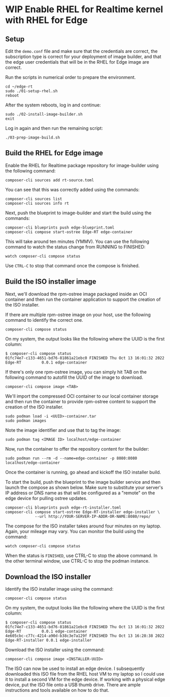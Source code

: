 # WIP Enable RHEL for Realtime kernel with RHEL for Edge
## Setup
Edit the `demo.conf` file and make sure that the credentials are
correct, the subscription type is correct for your deployment of
image builder, and that the edge user credentials that will be in
the RHEL for Edge image are correct.

Run the scripts in numerical order to prepare the environment.

    cd ~/edge-rt
    sudo ./01-setup-rhel.sh
    reboot

After the system reboots, log in and continue:

    sudo ./02-install-image-builder.sh
    exit

Log in again and then run the remaining script:

    ./03-prep-image-build.sh

## Build the RHEL for Edge image
Enable the RHEL for Realtime package repository for image-builder
using the following command:

    composer-cli sources add rt-source.toml

You can see that this was correctly added using the commands:

    composer-cli sources list
    composer-cli sources info rt

Next, push the blueprint to image-builder and start the build using
the commands:

    composer-cli blueprints push edge-blueprint.toml
    composer-cli compose start-ostree Edge-RT edge-container

This will take around ten minutes (YMMV). You can use the following
command to watch the status change from RUNNING to FINISHED:

    watch composer-cli compose status

Use `CTRL-C` to stop that command once the compose is finished.

## Build the ISO installer image
Next, we'll download the rpm-ostree image packaged inside an OCI
container and then run the container application to support the
creation of the ISO installer.

If there are multiple rpm-ostree image on your host, use the
following command to identify the correct one.

    composer-cli compose status

On my system, the output looks like the following where the UUID
is the first column:

    $ composer-cli compose status
    01fc74e7-c133-4651-bd76-81861a21ebc0 FINISHED Thu Oct 13 16:01:32 2022 Edge-RT         0.0.1 edge-container

If there's only one rpm-ostree image, you can simply hit TAB on the
following command to autofill the UUID of the image to download.

    composer-cli compose image <TAB>

We'll import the compressed OCI container to our local container
storage and then run the container to provide rpm-ostree content
to support the creation of the ISO installer.

    sudo podman load -i <UUID>-container.tar
    sudo podman images

Note the image identifier and use that to tag the image:

    sudo podman tag <IMAGE ID> localhost/edge-container

Now, run the container to offer the repository content for the
builder:

    sudo podman run --rm -d --name=edge-container -p 8080:8080 localhost/edge-container

Once the container is running, go ahead and kickoff the ISO installer
build.

To start the build, push the blueprint to the image builder service
and then launch the compose as shown below. Make sure to substitute
your server's IP address or DNS name as that will be configured as
a "remote" on the edge device for pulling ostree updates.

    composer-cli blueprints push edge-rt-installer.toml
    composer-cli compose start-ostree Edge-RT-installer edge-installer \
                 --url http://YOUR-SERVER-IP-ADDR-OR-NAME:8080/repo/

The compose for the ISO installer takes around four minutes on my
laptop. Again, your mileage may vary. You can monitor the build
using the command:

    watch composer-cli compose status

When the status is `FINISHED`, use CTRL-C to stop the above command.
In the other terminal window, use CTRL-C to stop the podman instance.

## Download the ISO installer
Identify the ISO installer image using the command:

    composer-cli compose status

On my system, the output looks like the following where the UUID
is the first column:

    $ composer-cli compose status
    01fc74e7-c133-4651-bd76-81861a21ebc0 FINISHED Thu Oct 13 16:01:32 2022 Edge-RT         0.0.1 edge-container
    4e605cbc-c77c-4214-a90d-b38c3e7a129f FINISHED Thu Oct 13 16:28:38 2022 Edge-RT-installer 0.0.1 edge-installer

Download the ISO installer using the command:

    composer-cli compose image <INSTALLER-UUID>

The ISO can now be used to install an edge device. I subsequently
downloaded this ISO file from the RHEL host VM to my laptop so I
could use it to install a second VM for the edge device. If working
with a physical edge device, put the ISO file onto a USB thumb
drive. There are ample instructions and tools available on how to
do that.
